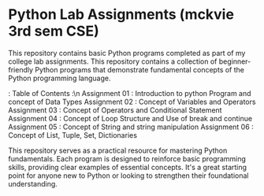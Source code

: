 # Python Lab Assignments (mckvie 3rd sem CSE)
This repository contains basic Python programs completed as part of my college lab assignments. This repository contains a collection of beginner-friendly Python programs that demonstrate fundamental concepts of the Python programming language.

: Table of Contents :\n
Assignment 01 : Introduction to python Program and concept of Data Types
Assignment 02 : Concept of Variables and Operators
Assignment 03 : Concept of Operators and Conditional Statement
Assignment 04 : Concept of Loop Structure and Use of break and continue
Assignment 05 : Concept of String and string manipulation
Assignment 06 : Concept of List, Tuple, Set, Dictionaries


This repository serves as a practical resource for mastering Python fundamentals. Each program is designed to reinforce basic programming skills, providing clear examples of essential concepts. It's a great starting point for anyone new to Python or looking to strengthen their foundational understanding.
